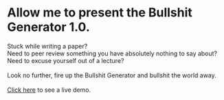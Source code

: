 <h1>Allow me to present the Bullshit Generator 1.0.</h1>

Stuck while writing a paper?<br>Need to peer review something you have absolutely nothing to say about?<br>Need to excuse yourself out of a lecture?<br><br>
Look no further, fire up the Bullshit Generator and bullshit the world away.<br><br>
<a href="http://bullshit.muff1n.eu">Click here</a> to see a live demo.
